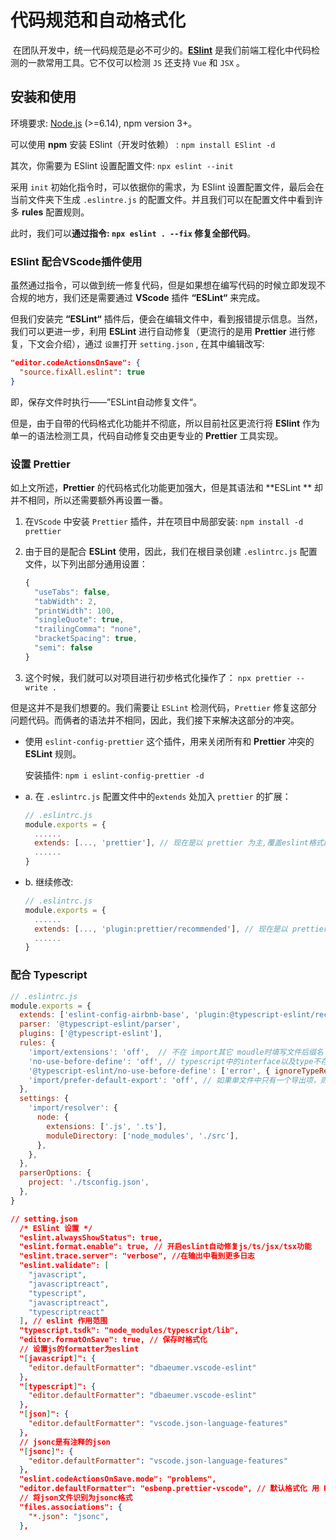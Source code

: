 # 代码规范和自动格式化

​	在团队开发中，统一代码规范是必不可少的。[**ESlint**](https://cn.eslint.org/docs/user-guide/configuring) 是我们前端工程化中代码检测的一款常用工具。它不仅可以检测 `JS` 还支持 `Vue` 和 `JSX` 。

## 安装和使用

环境要求: [Node.js](https://nodejs.org/zh-cn/) (>=6.14), npm version 3+。

可以使用 **npm** 安装 ESlint（开发时依赖） : `npm install ESlint -d` 

其次，你需要为 ESlint 设置配置文件: `npx eslint --init` 

采用 `init` 初始化指令时，可以依据你的需求，为 ESlint 设置配置文件，最后会在当前文件夹下生成 `.eslintre.js` 的配置文件。并且我们可以在配置文件中看到许多 **rules** 配置规则。

此时，我们可以**通过指令: `npx eslint . --fix`  修复全部代码**。

### ESlint 配合VScode插件使用

虽然通过指令，可以做到统一修复代码，但是如果想在编写代码的时候立即发现不合规的地方，我们还是需要通过 **VScode** 插件 **“ESLint“** 来完成。

但我们安装完  **“ESLint“** 插件后，便会在编辑文件中，看到报错提示信息。当然，我们可以更进一步，利用 **ESLint** 进行自动修复（更流行的是用 **Prettier** 进行修复，下文会介绍），通过 `设置`打开 `setting.json` , 在其中编辑改写:

```json
"editor.codeActionsOnSave": {
  "source.fixAll.eslint": true
}
```

即，保存文件时执行——”ESLint自动修复文件“。

但是，由于自带的代码格式化功能并不彻底，所以目前社区更流行将 **ESlint** 作为单一的语法检测工具，代码自动修复交由更专业的 **Prettier** 工具实现。

### 设置 Prettier

如上文所述，**Prettier** 的代码格式化功能更加强大，但是其语法和 **ESLint ** 却并不相同，所以还需要额外再设置一番。

1. 在`VScode` 中安装 `Prettier` 插件，并在项目中局部安装: `npm install -d prettier`

2. 由于目的是配合 **ESLint** 使用，因此，我们在根目录创建 `.eslintrc.js` 配置文件，以下列出部分通用设置：

   ```JavaScript
   {
     "useTabs": false,
     "tabWidth": 2,
     "printWidth": 100,
     "singleQuote": true,
     "trailingComma": "none",
     "bracketSpacing": true,
     "semi": false
   }
   ```

3. 这个时候，我们就可以对项目进行初步格式化操作了： `npx prettier --write .` 

但是这并不是我们想要的。我们需要让 `ESLint` 检测代码，`Prettier` 修复这部分问题代码。而俩者的语法并不相同，因此，我们接下来解决这部分的冲突。

- 使用 `eslint-config-prettier` 这个插件，用来关闭所有和 **Prettier** 冲突的 **ESLint** 规则。

  安装插件: `npm i eslint-config-prettier -d`

- a. 在 `.eslintrc.js` 配置文件中的`extends` 处加入 `prettier` 的扩展：

  ```JavaScript
  // .eslintrc.js
  module.exports = {
    ......
    extends: [..., 'prettier'], // 现在是以 prettier 为主,覆盖eslint格式配置。写在最后面，”...“代表其它插件
    ......
  }
  ```

- b. 继续修改: 

   ```JavaScript
   // .eslintrc.js
   module.exports = {
     ......
     extends: [..., 'plugin:prettier/recommended'], // 现在是以 prettier/recommend 为主, 解决了与 eslint 的冲突
     ......
   }
   ```

  

### 配合 Typescript

```javascript
// .eslintrc.js
module.exports = {
  extends: ['eslint-config-airbnb-base', 'plugin:@typescript-eslint/recommended'],
  parser: '@typescript-eslint/parser',
  plugins: ['@typescript-eslint'],
  rules: {
    'import/extensions': 'off',  // 不在 import其它 moudle时填写文件后缀名
    'no-use-before-define': 'off', // typescript中的interface以及type不存在变量提升的问题
    '@typescript-eslint/no-use-before-define': ['error', { ignoreTypeReferences: true }],  // 保证eslint见到interface或者type在声明前使用时不会报错
    'import/prefer-default-export': 'off', // 如果单文件中只有一个导出项，则eslint会告诉你使用export default的方式导出, 关闭次功能
  },
  settings: {
    'import/resolver': {
      node: {
        extensions: ['.js', '.ts'],
        moduleDirectory: ['node_modules', './src'],
      },
    },
  },
  parserOptions: {
    project: './tsconfig.json',
  },
}
```



```json
// setting.json
  /* ESlint 设置 */
  "eslint.alwaysShowStatus": true,
  "eslint.format.enable": true, // 开启eslint自动修复js/ts/jsx/tsx功能
  "eslint.trace.server": "verbose", //在输出中看到更多日志
  "eslint.validate": [
    "javascript",
    "javascriptreact",
    "typescript",
    "javascriptreact",
    "typescriptreact"
  ], // eslint 作用范围
  "typescript.tsdk": "node_modules/typescript/lib",
  "editor.formatOnSave": true, // 保存时格式化
  // 设置js的formatter为eslint
  "[javascript]": {
    "editor.defaultFormatter": "dbaeumer.vscode-eslint"
  },
  "[typescript]": {
    "editor.defaultFormatter": "dbaeumer.vscode-eslint"
  },
  "[json]": {
    "editor.defaultFormatter": "vscode.json-language-features"
  },
  // jsonc是有注释的json
  "[jsonc]": {
    "editor.defaultFormatter": "vscode.json-language-features"
  },
  "eslint.codeActionsOnSave.mode": "problems",
  "editor.defaultFormatter": "esbenp.prettier-vscode", // 默认格式化 用 Prettier
  // 将json文件识别为jsonc格式
  "files.associations": {
    "*.json": "jsonc",
  },
```

